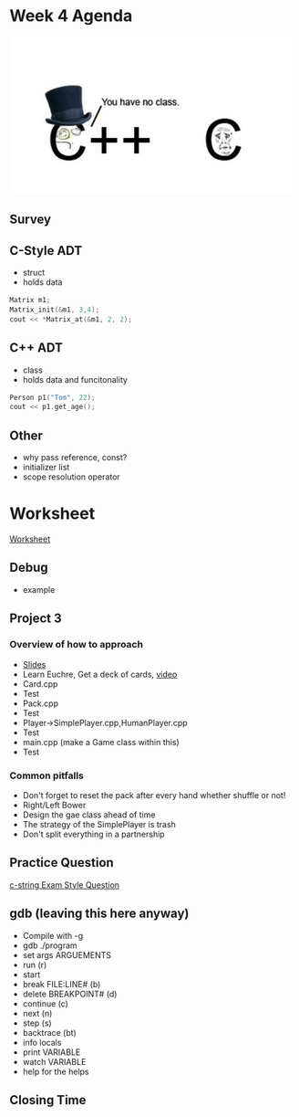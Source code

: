 # Week 4 Agenda
![Image](.other/pictures/noclass.jpg)

## Survey


## C-Style ADT
- struct
- holds data
```cpp
Matrix m1;
Matrix_init(&m1, 3,4);
cout << *Matrix_at(&m1, 2, 2);
```

## C++ ADT
- class
- holds data and funcitonality
```cpp
Person p1("Tom", 22);
cout << p1.get_age();
```

## Other
- why pass reference, const?
- initializer list
- scope resolution operator


# Worksheet
[Worksheet](https://drive.google.com/drive/u/1/folders/1lbEhJgcMx8nDvYPiQQu_u7MCcjy9R_ls)

## Debug
- example

## Project 3
### Overview of how to approach
- [Slides](https://drive.google.com/drive/u/1/folders/1nZ6YBylNteusQhZVGZ6bW0mtEH8o_LKF)
- Learn Euchre, Get a deck of cards, [video](https://www.youtube.com/watch?v=M0jGJ0NRcrc)
- Card.cpp
- Test
- Pack.cpp
- Test
- Player->SimplePlayer.cpp,HumanPlayer.cpp
- Test
- main.cpp (make a Game class within this)
- Test

### Common pitfalls
- Don't forget to reset the pack after every hand whether shuffle or not!
- Right/Left Bower
- Design the gae class ahead of time
- The strategy of the SimplePlayer is trash
- Don't split everything in a partnership

## Practice Question
[c-string Exam Style Question](https://docs.google.com/document/d/1hD3dplOCw1m9RTeDTFye7iB8wJEdV1wYeIZ3eEFa4h0/edit)

## gdb (leaving this here anyway)
- Compile with -g
- gdb ./program
- set args ARGUEMENTS
- run (r)
- start
- break FILE:LINE# (b)
- delete BREAKPOINT# (d)
- continue (c)
- next (n)
- step (s)
- backtrace (bt)
- info locals
- print VARIABLE
- watch VARIABLE
- help for the helps

## Closing Time
